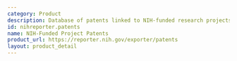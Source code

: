 ```yaml
---
category: Product
description: Database of patents linked to NIH-funded research projects
id: nihreporter.patents
name: NIH-Funded Project Patents
product_url: https://reporter.nih.gov/exporter/patents
layout: product_detail
---
```

